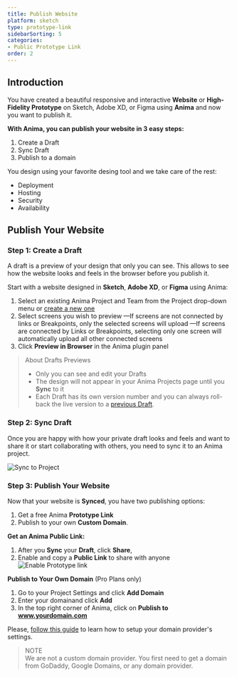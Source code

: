 ```yaml
---
title: Publish Website
platform: sketch
type: prototype-link
sidebarSorting: 5
categories: 
- Public Prototype Link
order: 2
---
```

## Introduction

You have created a beautiful responsive and interactive **Website** or **High-Fidelity Prototype** on Sketch, Adobe XD, or Figma using **Anima** and now you want to publish it.

**With Anima, you can publish your website in 3 easy steps:**

1. Create a Draft
2. Sync Draft
3. Publish to a domain

You design using your favorite desing tool and we take care of the rest:

-   Deployment
-   Hosting
-   Security
-   Availability

## Publish Your Website

###  Step 1: Create a Draft

A draft is a preview of your design that only you can see. This allows to see how the website looks and feels in the browser before you publish it.

Start with a website designed in **Sketch**, **Adobe XD**, or **Figma** using Anima:

1. Select an existing Anima Project and Team from the Project drop-down menu or [create a new one](/v3/sketch/getting-started/projects.html)
2. Select screens you wish to preview
—If screens are not connected by links or Breakpoints, only the selected screens will upload
—If screens are connected by Links or Breakpoints, selecting only one screen will automatically upload all other connected screens
3. Click **Preview in Browser** in the Anima plugin panel

> About Drafts Previews
>
> - Only you can see and edit your Drafts 
> - The design will not appear in your Anima Projects page until you **Sync** to it
> - Each Draft has its own version number and you can always roll-back the live version to a [previous Draft](/v3/figma/prototype-link/project-settings.html#Versions).


### Step 2: Sync Draft

Once you are happy with how your private draft looks and feels and want to share it or start collaborating with others, you need to sync it to an Anima project.

![Sync to Project](https://s3.amazonaws.com/animaapp/docs/sketch/Anima%204%20-%20%20Sync%20to%20Project.png)


### Step 3: Publish Your Website

Now that your website is **Synced**, you have two publishing options:
1.  Get a free Anima **Prototype Link** 
2.  Publish to your own **Custom Domain**.

**Get an Anima Public Link:**

1.  After you **Sync** your **Draft**, click **Share**,
2.  Enable and copy a **Public Link** to share with anyone
![Enable Prototype link](https://s3.amazonaws.com/animaapp/docs/sketch/Anima%204%20-%20Enable%20Prototype%20Link.png)

**Publish to Your Own Domain** (Pro Plans only)

1. Go to your Project Settings and click **Add Domain**
2. Enter your domainand click **Add**
3. In the top right corner of Anima, click on **Publish to www.yourdomain.com**

Please, [follow this guide](/v3/sketch/prototype-link/custom-domains.html) to learn how to setup your domain provider's settings.

> NOTE <br>
> We are not a custom domain provider. You first need to get a domain from GoDaddy, Google Domains, or any domain provider.


